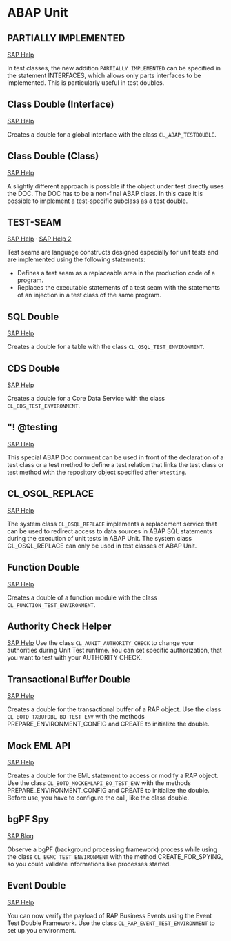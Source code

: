 # ABAP Unit

## PARTIALLY IMPLEMENTED
[SAP Help](https://help.sap.com/doc/abapdocu_latest_index_htm/latest/en-US/index.htm?file=abapinterfaces_partially.htm)

In test classes, the new addition `PARTIALLY IMPLEMENTED` can be specified in the statement INTERFACES, which allows only parts interfaces to be implemented. This is particularly useful in test doubles.

## Class Double (Interface)
[SAP Help](https://help.sap.com/docs/abap-cloud/abap-development-tools-user-guide/abap-oo-test-double-framework?locale=en-US)

Creates a double for a global interface with the class `CL_ABAP_TESTDOUBLE`.

## Class Double (Class)
[SAP Help](https://help.sap.com/docs/abap-cloud/abap-development-tools-user-guide/managing-object-oriented-dependencies-with-abap-unit?locale=en-US)

A slightly different approach is possible if the object under test directly uses the DOC. The DOC has to be a non-final ABAP class. In this case it is possible to implement a test-specific subclass as a test double.

## TEST-SEAM
[SAP Help](https://help.sap.com/doc/abapdocu_latest_index_htm/latest/en-US/index.htm?file=abentest_seams.htm) · [SAP Help 2](https://help.sap.com/docs/abap-cloud/abap-development-tools-user-guide/managing-other-dependencies-with-abap-unit?locale=en-US)

Test seams are language constructs designed especially for unit tests and are implemented using the following statements:
- Defines a test seam as a replaceable area in the production code of a program.
- Replaces the executable statements of a test seam with the statements of an injection in a test class of the same program.

## SQL Double
[SAP Help](https://help.sap.com/docs/abap-cloud/abap-development-tools-user-guide/abap-sql-test-double-framework?locale=en-US)

Creates a double for a table with the class `CL_OSQL_TEST_ENVIRONMENT`.

## CDS Double
[SAP Help](https://help.sap.com/docs/abap-cloud/abap-development-tools-user-guide/abap-cds-test-double-framework?locale=en-US)

Creates a double for a Core Data Service with the class `CL_CDS_TEST_ENVIRONMENT`.

## "! @testing
[SAP Help](https://help.sap.com/doc/abapdocu_latest_index_htm/latest/en-US/index.htm?file=abentest_relations.htm)

This special ABAP Doc comment can be used in front of the declaration of a test class or a test method to define a test relation that links the test class or test method with the repository object specified after `@testing`.

## CL_OSQL_REPLACE
[SAP Help](https://help.sap.com/doc/abapdocu_latest_index_htm/latest/en-US/index.htm?file=abencl_osql_replace.htm)

The system class `CL_OSQL_REPLACE` implements a replacement service that can be used to redirect access to data sources in ABAP SQL statements during the execution of unit tests in ABAP Unit. The system class CL_OSQL_REPLACE can only be used in test classes of ABAP Unit.

## Function Double
[SAP Help](https://help.sap.com/docs/abap-cloud/abap-development-tools-user-guide/managing-dependencies-on-abap-function-modules-with-abap-unit?locale=en-US)

Creates a double of a function module with the class `CL_FUNCTION_TEST_ENVIRONMENT`.

## Authority Check Helper
[SAP Help](https://help.sap.com/docs/abap-cloud/abap-development-tools-user-guide/managing-dependencies-on-abap-authority-checks-with-abap-unit?locale=en-US)
Use the class `CL_AUNIT_AUTHORITY_CHECK` to change your authorities during Unit Test runtime. You can set specific authorization, that you want to test with your AUTHORITY CHECK.

## Transactional Buffer Double
[SAP Help](https://help.sap.com/docs/abap-cloud/abap-development-tools-user-guide/transactional-buffer-double-support?locale=en-US)

Creates a double for the transactional buffer of a RAP object. Use the class `CL_BOTD_TXBUFDBL_BO_TEST_ENV` with the methods PREPARE_ENVIRONMENT_CONFIG and CREATE to initialize the double.

## Mock EML API
[SAP Help](https://help.sap.com/docs/abap-cloud/abap-development-tools-user-guide/mock-eml-api-support?locale=en-US)

Creates a double for the EML statement to access or modify a RAP object. Use the class `CL_BOTD_MOCKEMLAPI_BO_TEST_ENV` with the methods PREPARE_ENVIRONMENT_CONFIG and CREATE to initialize the double. Before use, you have to configure the call, like the class double.

## bgPF Spy
[SAP Blog](https://community.sap.com/t5/technology-blogs-by-sap/introducing-the-background-processing-framework/ba-p/13579056)

Observe a bgPF (background processing framework) process while using the class `CL_BGMC_TEST_ENVIRONMENT` with the method CREATE_FOR_SPYING, so you could validate informations like processes started.

## Event Double
[SAP Help](https://help.sap.com/docs/ABAP_PLATFORM_NEW/fc4c71aa50014fd1b43721701471913d/d968967b5b9145ad8444fd573f304a90.html?locale=en-US)

You can now verify the payload of RAP Business Events using the Event Test Double Framework. Use the class ``CL_RAP_EVENT_TEST_ENVIRONMENT`` to set up you environment.
